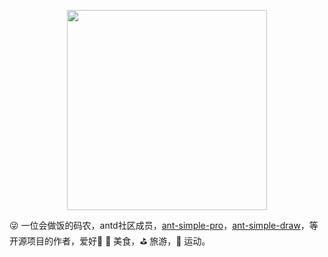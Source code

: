 <p align="center">
  <img width="320" src="http://blog.lgf196.top/ant-simple-pro-document/logon.png">
</p>

:stuck_out_tongue_winking_eye: 一位会做饭的码农，antd社区成员，[ant-simple-pro](https://github.com/lgf196/ant-simple-pro)，[ant-simple-draw](https://github.com/lgf196/ant-simple-draw)，等开源项目的作者，爱好:meat_on_bone: :spaghetti: 美食，:golf: 旅游，:muscle: 运动。

